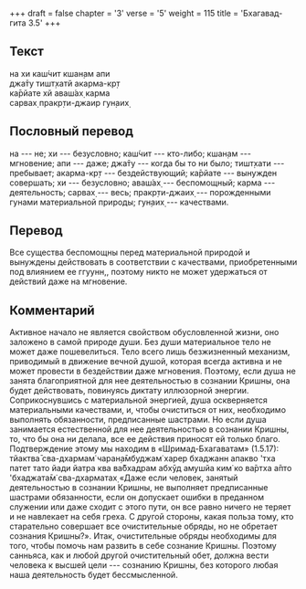 +++
draft = false
chapter = '3'
verse = '5'
weight = 115
title = 'Бхагавад-гита 3.5'
+++
## Текст

на хи каш́чит кшан̣ам апи  
джа̄ту тишт̣хатй акарма-кр̣т  
ка̄рйате хй аваш́ах̣ карма  
сарвах̣ пракр̣ти-джаир гун̣аих̣

## Пословный перевод

на --- не; хи --- безусловно; каш́чит --- кто-либо; кшан̣ам --- мгновение;
апи --- даже; джа̄ту --- когда бы то ни было; тишт̣хати --- пребывает;
акарма-кр̣т --- бездействующий; ка̄рйате --- вынужден совершать; хи ---
безусловно; аваш́ах̣ --- беспомощный; карма --- деятельность; сарвах̣ ---
весь; пракр̣ти-джаих̣ --- порожденными гунами материальной природы; гун̣аих̣
--- качествами.

## Перевод

Все существа беспомощны перед материальной природой и вынуждены
действовать в соответствии с качествами, приобретенными под влиянием ее
ггуунн,, поэтому никто не может удержаться от действий даже на
мгновение.

## Комментарий

Активное начало не является свойством обусловленной жизни, оно заложено
в самой природе души. Без души материальное тело не может даже
пошевелиться. Тело всего лишь безжизненный механизм, приводимый в
движение вечной душой, которая всегда активна и не может провести в
бездействии даже мгновения. Поэтому, если душа не занята благоприятной
для нее деятельностью в сознании Кришны, она будет действовать,
повинуясь диктату иллюзорной энергии. Соприкоснувшись с материальной
энергией, душа оскверняется материальными качествами, и, чтобы
очиститься от них, необходимо выполнять обязанности, предписанные
шастрами. Но если душа занимается естественной для нее деятельностью в
сознании Кришны, то, что бы она ни делала, все ее действия приносят ей
только благо. Подтверждение этому мы находим в «Шримад-Бхагаватам»
(1.5.17): тйактва̄ сва-дхармам̇ чаран̣а̄мбуджам̇ харер бхаджанн апакво 'тха
патет тато йади йатра ква ва̄бхадрам абхӯд амушйа ким̇ ко ва̄ртха а̄пто
'бхаджата̄м̇ сва-дхарматах̣ «Даже если человек, занятый деятельностью в
сознании Кришны, не выполняет предписанные шастрами обязанности, если он
допускает ошибки в преданном служении или даже сходит с этого пути, он
все равно ничего не теряет и не навлекает на себя греха. С другой
стороны, какая польза тому, кто старательно совершает все очистительные
обряды, но не обретает сознания Кришны?». Итак, очистительные обряды
необходимы для того, чтобы помочь нам развить в себе сознание Кришны.
Поэтому санньяса, как и любой другой очистительный обет, должна вести
человека к высшей цели --- сознанию Кришны, без которого любая наша
деятельность будет бессмысленной.
